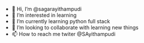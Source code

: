 - 👋 Hi, I’m @sagarayithampudi
- 👀 I’m interested in learning
- 🌱 I’m currently learning python full stack 
- 💞️ I’m looking to collaborate with learning new things
- 📫 How to reach me twiter @SAyithampudi

<!---
sagarayithampudi/sagarayithampudi is a ✨ special ✨ repository because its `README.md` (this file) appears on your GitHub profile.
You can click the Preview link to take a look at your changes.
--->
